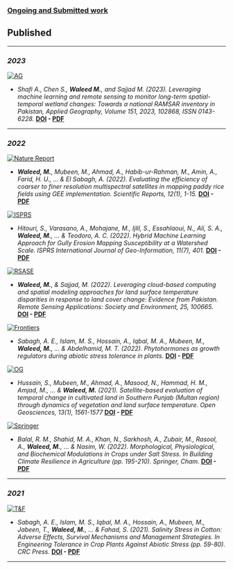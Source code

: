 ### [Ongoing and Submitted work](https://waleedgeo.github.io/projects)
## Published

---
### _2023_


[![AG](https://imgur.com/fa0jQK6.png)](https://doi.org/10.1016/j.apgeog.2022.102868)
- _Shafi A., Chen S., **Waleed M.**, and Sajjad M. (2023). Leveraging machine learning and remote sensing to monitor long-term spatial-temporal wetland changes: Towards a national RAMSAR inventory in Pakistan, Applied Geography, Volume 151, 2023, 102868, ISSN 0143-6228._ **[DOI](https://doi.org/10.1016/j.apgeog.2022.102868) - [PDF](https://drive.google.com/file/d/1-DQrCFtNTVIknUFz9TFUCmDApT1nwSRn/view?usp=share_link)**

---

### _2022_


[![Nature Report](https://imgur.com/iHZbEOb.png)](https://doi.org/10.1038/s41598-022-17454-y)
- _**Waleed, M.**, Mubeen, M., Ahmad, A., Habib-ur-Rahman, M., Amin, A., Farid, H. U., ... & El Sabagh, A. (2022). Evaluating the efficiency of coarser to finer resolution multispectral satellites in mapping paddy rice fields using GEE implementation. Scientific Reports, 12(1), 1-15._ **[DOI](https://doi.org/10.1038/s41598-022-17454-y) - [PDF](https://drive.google.com/file/d/13SkdnrBA3UEyNbSb9aNEaDUeV4PTViCP/view?usp=sharing)**

[![ISPRS](https://imgur.com/L5htiFu.png)](https://doi.org/10.3390/ijgi11070401)
- _Hitouri, S., Varasano, A., Mohajane, M., Ijlil, S., Essahlaoui, N., Ali, S. A., **Waleed, M.**, ... & Teodoro, A. C. (2022). Hybrid Machine Learning Approach for Gully Erosion Mapping Susceptibility at a Watershed Scale. ISPRS International Journal of Geo-Information, 11(7), 401._ **[DOI](https://doi.org/10.3390/ijgi11070401) - [PDF](https://drive.google.com/file/d/12LZXRdwZPKm3zs4fvSMhg_KGKrMzOhcX/view?usp=sharing)**
  

[![RSASE](https://imgur.com/bBP38XK.png)](https://doi.org/10.1016/j.rsase.2021.100665)
- _**Waleed, M.**, & Sajjad, M. (2022). Leveraging cloud-based computing and spatial modeling approaches for land surface temperature disparities in response to land cover change: Evidence from Pakistan. Remote Sensing Applications: Society and Environment, 25, 100665._ **[DOI](https://doi.org/10.1016/j.rsase.2021.100665) - [PDF](https://drive.google.com/file/d/1NdboQDsM9N6YIJ228NvRvxsPBRTOQi3X/view?usp=sharing)**

  
[![Frontiers](https://imgur.com/UDiZThC.png)](https://doi.org/10.3389/fagro.2022.765068)
- _Sabagh, A. E., Islam, M. S., Hossain, A., Iqbal, M. A., Mubeen, M., **Waleed, M.**, ... & Abdelhamid, M. T. (2022). Phytohormones as growth regulators during abiotic stress tolerance in plants._ **[DOI](https://doi.org/10.3389/fagro.2022.765068) - [PDF](https://drive.google.com/file/d/13QliRQkdV-CwdqZ3a1-mnhPfT3ILFAJT/view?usp=sharing)**

  
[![OG](https://imgur.com/e8tM03E.png)](https://doi.org/10.1515/geo-2020-0298)
- _Hussain, S., Mubeen, M., Ahmad, A., Masood, N., Hammad, H. M., Amjad, M., ... & **Waleed, M.** (2021). Satellite-based evaluation of temporal change in cultivated land in Southern Punjab (Multan region) through dynamics of vegetation and land surface temperature. Open Geosciences, 13(1), 1561-1577_ **[DOI](https://doi.org/10.1515/geo-2020-0298) - [PDF](https://drive.google.com/file/d/12HFGmrZKY-Q4AbIc8H01YNBDBc-h1aO2/view?usp=sharing)**

  
[![Springer](https://imgur.com/uHciCuc.png)](https://doi.org/10.1007/978-3-030-79408-8_13)
- _Balal, R. M., Shahid, M. A., Khan, N., Sarkhosh, A., Zubair, M., Rasool, A., **Waleed, M.**, ... & Nasim, W. (2022). Morphological, Physiological, and Biochemical Modulations in Crops under Salt Stress. In Building Climate Resilience in Agriculture (pp. 195-210). Springer, Cham._ **[DOI](https://doi.org/10.1007/978-3-030-79408-8_13) - [PDF](https://drive.google.com/file/d/13IDGOOF8GWoKEtgwL3p-X8-wLEdDket0/view?usp=sharing)**

---  

### _2021_

[![T&F](https://imgur.com/AcHBbzi.png)](https://doi.org/10.1201/9781003160717-4)
- _Sabagh, A. E., Islam, M. S., Iqbal, M. A., Hossain, A., Mubeen, M., Jabeen, T., **Waleed, M.**, ... & Fahad, S. (2021). Salinity Stress in Cotton: Adverse Effects, Survival Mechanisms and Management Strategies. In Engineering Tolerance in Crop Plants Against Abiotic Stress (pp. 59-80). CRC Press._ **[DOI](https://doi.org/10.1201/9781003160717-4) - [PDF](https://drive.google.com/file/d/12Pvl1ywdKCe85a-kaishBkeJdGAlrfLL/view?usp=sharing)**

---
